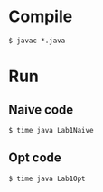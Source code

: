 # Compile

```
$ javac *.java
```

# Run
## Naive code
```
$ time java Lab1Naive
```
## Opt code
```
$ time java Lab1Opt
```
